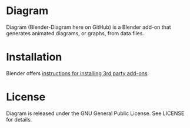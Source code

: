 # Diagram
Diagram (Blender-Diagram here on GitHub) is a Blender add-on that generates animated diagrams, or graphs, from data files.

# Installation
Blender offers [instructions for installing 3rd party add-ons](https://www.blender.org/manual/advanced/scripting/python/add_ons.html#installation-of-a-3rd-party-add-on).

# License
Diagram is released under the GNU General Public License. See LICENSE for details.